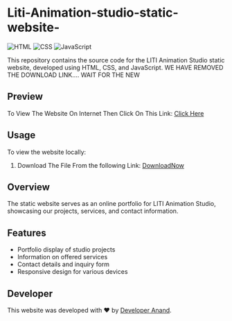 # Liti-Animation-studio-static-website-

![HTML](https://img.shields.io/badge/HTML-HTML5-E34F26?style=flat-square&logo=html5&logoColor=white)
![CSS](https://img.shields.io/badge/CSS-CSS3-1572B6?style=flat-square&logo=css3&logoColor=white)
![JavaScript](https://img.shields.io/badge/JavaScript-JS-F7DF1E?style=flat-square&logo=javascript&logoColor=black)

This repository contains the source code for the LITI Animation Studio static website, developed using HTML, CSS, and JavaScript.
WE HAVE REMOVED THE DOWNLOAD LINK.... WAIT FOR THE NEW

## Preview
To View The Website On Internet Then Click On This Link: [Click Here](https://devanandop.000webhostapp.com)

## Usage
To view the website locally:
1. Download The File From the following Link: [DownloadNow](#)
  
## Overview
The static website serves as an online portfolio for LITI Animation Studio, showcasing our projects, services, and contact information.

## Features
- Portfolio display of studio projects
- Information on offered services
- Contact details and inquiry form
- Responsive design for various devices


## Developer
This website was developed with ❤ by [Developer Anand](https://github.com/DEV-ANAND369).
